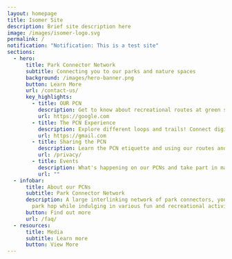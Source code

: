 ```yaml
---
layout: homepage
title: Isomer Site
description: Brief site description here
image: /images/isomer-logo.svg
permalink: /
notification: "Notification: This is a test site"
sections:
  - hero:
      title: Park Connector Network
      subtitle: Connecting you to our parks and nature spaces
      background: /images/hero-banner.png
      button: Learn More
      url: /contact-us/
      key_highlights:
        - title: OUR PCN
          description: Get to know about recreational routes at green spaces in Singapore
          url: https://google.com
        - title: The PCN Experience
          description: Explore different loops and trails! Connect digitally via our app
          url: https://gmail.com
        - title: Sharing the PCN
          description: Learn the PCN etiquette and using our routes and trails safely
          url: /privacy/
        - title: Events
          description: What's happening on our PCNs and take part in making it better
          url: ""
  - infobar:
      title: About our PCNs
      subtitle: Park Connector Network
      description: A large interlinking network of park connectors, you can easily
        park hop while indulging in various fun and recreational activities.
      button: Find out more
      url: /faq/
  - resources:
      title: Media
      subtitle: Learn more
      button: View More
---
```


